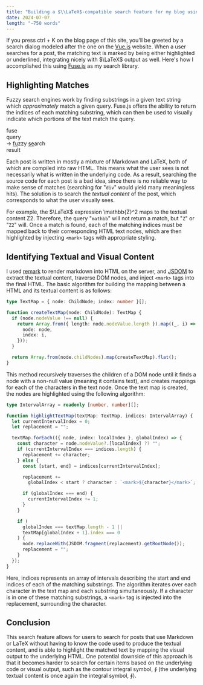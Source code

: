 ```yaml
---
title: "Building a $\\LaTeX$-compatible search feature for my blog using Fuse.js"
date: 2024-07-07
length: "∼750 words"
---
```


If you press <span className="border font-bold text-sm border-gray-400 shadow-[0_2px_0px_0px] shadow-[#6e8b84] rounded pl-1 pr-1">ctrl</span> + <span className="border font-bold text-sm border-gray-400 shadow-[0_2px_0px_0px] shadow-[#6e8b84] rounded pl-1 pr-1">K</span> on the blog page of this site, you'll be greeted by a search dialog modeled after the one on the [Vue.js](https://vuejs.org) website.
When a user searches for a post, the matching text is marked by being either highlighted or underlined<!--more-->, integrating nicely with $\LaTeX$ output as well. Here's how I accomplished this using [Fuse.js](https://fusejs.io) as my search library.

## Highlighting Matches

Fuzzy search engines work by finding substrings in a given text string which _approximately_ match a given query. Fuse.js offers the ability to return the indices of each matching substring, which can then be used to visually indicate which portions of the text match the query.

<div class="flex flex-row justify-center items-baseline gap-4 text-2xl font-semibold mb-8">
  <span class="relative">
  fuse
    <div class="absolute top-full left-0 text-sm w-full">
      <span class="flex w-full justify-center text-gray-600">
        query
      </span>
    </div>
  </span>
  <span class="text-3xl font-normal">
  →
  </span>
  <span class="relative">
    <u>fu</u>zzy <u>se</u>arch
    <div class="absolute top-full left-0 text-sm w-full">
      <span class="flex w-full justify-center text-gray-600">
        result
      </span>
    </div>
  </span>
</div>

Each post is written in mostly a mixture of Markdown and LaTeX, both of which are compiled into raw HTML. This means what the user sees is not necessarily what is written in the underlying code. As a result, searching the source code for each post is a bad idea, since there is no reliable way to make sense of matches (searching for "`div`" would yield many meaningless hits). The solution is to search the _textual content_ of the post, which corresponds to what the user visually sees.

For example, the $\LaTeX$ expression <inline lang="latex">\mathbb{Z}^2</inline> maps to the textual content <inline>Z2</inline>. Therefore, the query "`mathbb`" will not return a match, but "`Z`" or "`Z2`" will. Once a match is found, each of the matching indices must be mapped back to their corresponding HTML text nodes, which are then highlighted by injecting `<mark>` tags with appropriate styling.

## Identifying Textual and Visual Content

I used [remark](https://remark.js.org/) to render markdown into HTML on the server, and [JSDOM](https://github.com/jsdom/jsdom) to extract the textual content, traverse DOM nodes, and inject `<mark>` tags into the final HTML. The basic algorithm for building the mapping between a HTML and its textual content is as follows:

```typescript
type TextMap = { node: ChildNode; index: number }[];

function createTextMap(node: ChildNode): TextMap {
  if (node.nodeValue !== null) {
    return Array.from({ length: node.nodeValue.length }).map((_, i) => ({
      node: node,
      index: i,
    }));
  }

  return Array.from(node.childNodes).map(createTextMap).flat();
}
```

This method recursively traverses the children of a DOM node until it finds a node with a non-null value (meaning it contains text), and creates mappings for each of the characters in the text node. Once the text map is created, the nodes are highlighted using the following algorithm:

```typescript
type IntervalArray = readonly [number, number][];

function highlightTextMap(textMap: TextMap, indices: IntervalArray) {
  let currentIntervalIndex = 0;
  let replacement = "";

  textMap.forEach(({ node, index: localIndex }, globalIndex) => {
    const character = node.nodeValue?.[localIndex] ?? "";
    if (currentIntervalIndex === indices.length) {
      replacement += character;
    } else {
      const [start, end] = indices[currentIntervalIndex];

      replacement +=
        globalIndex < start ? character : `<mark>${character}</mark>`;

      if (globalIndex === end) {
        currentIntervalIndex += 1;
      }
    }

    if (
      globalIndex === textMap.length - 1 ||
      textMap[globalIndex + 1].index === 0
    ) {
      node.replaceWith(JSDOM.fragment(replacement).getRootNode());
      replacement = "";
    }
  });
}
```

Here, <inline lang="typescript">indices</inline> represents an array of intervals describing the start and end indices of each of the matching substrings. The algorithm iterates over each character in the text map and each substring simultaneously. If a character is in one of these matching substrings, a `<mark>` tag is injected into the replacement, surrounding the character.

## Conclusion

This search feature allows for users to search for posts that use Markdown or LaTeX without having to know the code used to produce the textual content, and is able to highlight the matched text by mapping the visual output to the underlying HTML. One potential downside of this approach is that it becomes harder to search for certain items based on the underlying code or visual output, such as the contour integral symbol, $\oint$ (the underlying textual content is once again the integral symbol, ∮).
